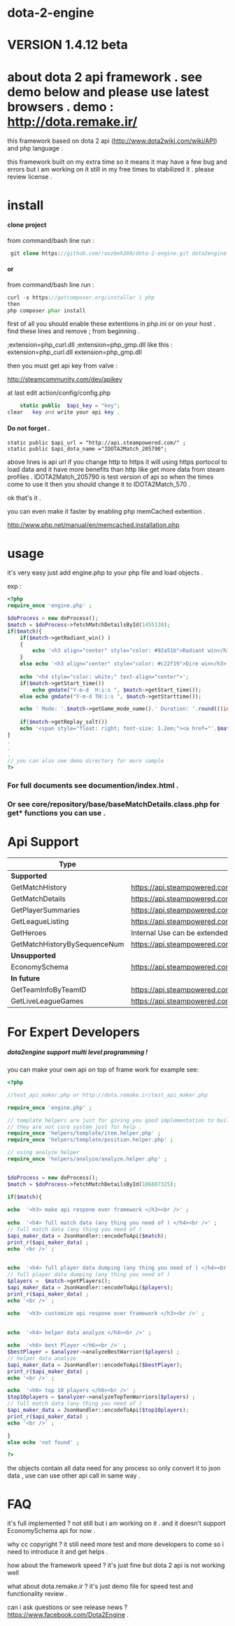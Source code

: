 dota-2-engine
=============

VERSION 1.4.12 beta
=============

about dota 2 api framework . see demo below and please use latest browsers .
demo : http://dota.remake.ir/
======

this framework based on dota 2 api (http://www.dota2wiki.com/wiki/API) and php language .

this framework built on my extra time so it means it may have a few bug and errors 
but i am working on it still in my free times to stabilized it .
please review license .

install
======
#### clone project 
 from command/bash line run :
 
```php
 git clone https://github.com/roozbeh360/dota-2-engine.git dota2engine  
```
#### or 
 from command/bash line run :

```php
curl -s https://getcomposer.org/installer | php
then 
php composer.phar install
```

first of all you should enable these extentions in php.ini or on your host . 
find these lines and remove ; from beginning . 

;extension=php_curl.dll
;extension=php_gmp.dll
like this :
extension=php_curl.dll
extension=php_gmp.dll

then you must get api key from valve :

http://steamcommunity.com/dev/apikey

at last edit action/config/config.php

```php
    static public  $api_key = "key";
clear 	key and write your api key .
```

#### Do not forget .
    static public $api_url = "http://api.steampowered.com/" ;
    static public $api_dota_name ="IDOTA2Match_205790";
above lines is api url if you change http to https it will using https portocol to load data and it have more benefits than http like get more data from steam profiles .
IDOTA2Match_205790 is test version of api so when the times come to use it then you should change it to IDOTA2Match_570 .

ok that's it .

you can even make it faster by enabling php memCached extention .

http://www.php.net/manual/en/memcached.installation.php

usage
======

it's very easy just add engine.php to your php file and load objects .

exp :
```php
<?php
require_once 'engine.php' ;

$doProcess = new doProcess();
$match = $doProcess->fetchMatchDetailsById(1455138);
if($match){
	if($match->getRadiant_win() ) 
	{
		echo '<h3 align="center" style="color: #92a51b">Radiant win</h3>'; 
	}
	else echo '<h3 align="center" style="color: #c22f19">Dire win</h3>'; 
	
	echo '<h4 style="color: white;" text-align="center">';
	if($match->getStart_time())
		echo gmdate("Y-m-d  H:i:s ", $match->getStart_time());
	else echo gmdate("Y-m-d TH:i:s ", $match->getStarttime());

	echo ' Mode: '.$match->getGame_mode_name().' Duration: '.round(((int)$match->getDuration()/60)).' min'.'</h4>' ;
	
	if($match->getReplay_salt())
	echo '<span style="float: right; font-size: 1.2em;"><a href="'.$match->getMatch_replay().'">Download Replay</a></span>'  ;
}
.
.
.
// you can also see demo directory for more sample
?>
```

### For full documents see documention/index.html .
### Or see core/repository/base/baseMatchDetails.class.php for get* functions you can use .

Api Support
========
|           Type               |                                    URL                                           |
|------------------------------|----------------------------------------------------------------------------------|
|        **Supported**         |                                                                                  |
| GetMatchHistory              | https://api.steampowered.com/IDOTA2Match_570/GetMatchHistory/v001/               |
| GetMatchDetails              | https://api.steampowered.com/IDOTA2Match_570/GetMatchDetails/v001/               |
| GetPlayerSummaries           | https://api.steampowered.com/ISteamUser/GetPlayerSummaries/v0002/                |
| GetLeagueListing             | https://api.steampowered.com/IDOTA2Match_570/GetLeagueListing/v0001/             |
| GetHeroes                    | Internal Use can be extended                                                     |
| GetMatchHistoryBySequenceNum | https://api.steampowered.com/IDOTA2Match_570/GetMatchHistoryBySequenceNum/v0001/ |
|       **Unsupported**        |                                                                                  |
| EconomySchema                | https://api.steampowered.com/IEconItems_570/GetSchema/v0001/                     |
|       **In future**
| GetTeamInfoByTeamID          | https://api.steampowered.com/IDOTA2Match_570/GetTeamInfoByTeamID/v001/           |
| GetLiveLeagueGames           | https://api.steampowered.com/IDOTA2Match_570/GetLiveLeagueGames/v0001/           |

For Expert Developers 
==========
##### dota2engine support multi level programming !
you can make your own api on top of frame work for example see: 
```php
<?php

//test_api_maker.php or http://dota.remake.ir/test_api_maker.php

require_once 'engine.php' ;

// template helpers are just for giving you good implementation to build fast and better view . 
// they are not core system just for help .
require_once 'helpers/template/item.helper.php' ; 
require_once 'helpers/template/position.helper.php' ; 

// using analyze helper
require_once 'helpers/analyze/analyze.helper.php' ; 


$doProcess = new doProcess();
$match = $doProcess->fetchMatchDetailsById(186887325);

if($match){
	
echo  '<h3> make api respone over framework </h3><br />' ;
	
echo  '<h4> full match data (any thing you need of ) </h4><br />' ;		
// full match data (any thing you need of )
$api_maker_data = JsonHandler::encodeToApi($match);
print_r($api_maker_data) ;	
echo '<br />' ;	
	

echo  '<h4> full player data dumping (any thing you need of ) </h4><br />' ;	
// full player data dumping (any thing you need of )	
$players =  $match->getPlayers();
$api_maker_data = JsonHandler::encodeToApi($players);
print_r($api_maker_data) ;	
echo '<br />' ;		

echo  '<h3> customize api respone over framework </h3><br />' ;
	
	
echo  '<h4> helper data analyze </h4><br />' ;	

echo  '<h6> best Player </h6><br />' ;	
$bestPlayer = $analyzer->analyzeBestWarrior($players) ;
// helper data analyze
$api_maker_data = JsonHandler::encodeToApi($bestPlayer);
print_r($api_maker_data) ;	
echo '<br />' ;	

echo  '<h6> top 10 players </h6><br />' ;	
$top10players = $analyzer->analyzeTopTenWarriors($players) ;
// full match data (any thing you need of )
$api_maker_data = JsonHandler::encodeToApi($top10players);
print_r($api_maker_data) ;	
echo '<br />' ;	

}
else echo 'not found' ; 

?>
```
the objects contain all data need for any process so only convert it to json data , use can use other api call in same way .

FAQ
=============

it's full implemented ? not still but i am working on it . and it doesn't support EconomySchema api for now .

why cc copyright ? it still need more test and more developers to come so i need to introduce it and get helps .

how about the framework speed ? it's just fine but dota 2 api is not working well 

what about dota.remake.ir ? it's just demo file for speed test and functionality review .

can i ask questions or see release news ? https://www.facebook.com/Dota2Engine .


